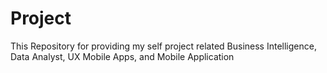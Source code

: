 # Project
This Repository for providing my self project related Business Intelligence, Data Analyst, UX Mobile Apps, and Mobile Application 
